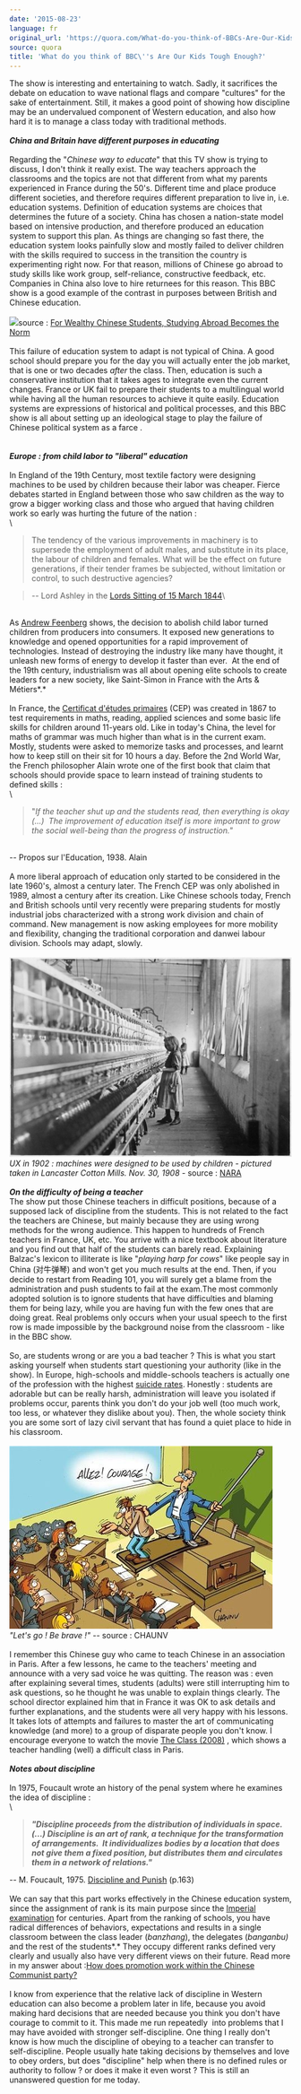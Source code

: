 ```yaml
---
date: '2015-08-23'
language: fr
original_url: 'https://quora.com/What-do-you-think-of-BBCs-Are-Our-Kids-Tough-Enough/answer/Clément-Renaud'
source: quora
title: 'What do you think of BBC\''s Are Our Kids Tough Enough?'
---
```


The show is interesting and entertaining to watch. Sadly, it sacrifices
the debate on education to wave national flags and compare \"cultures\"
for the sake of entertainment. Still, it makes a good point of showing
how discipline may be an undervalued component of Western education, and
also how hard it is to manage a class today with traditional methods.\
\
***China and Britain have different purposes in educating***\
\
Regarding the \"*Chinese way to educate*\" that this TV show is trying
to discuss, I don\'t think it really exist. The way teachers approach
the classrooms and the topics are not that different from what my
parents experienced in France during the 50\'s. Different time and place
produce different societies, and therefore requires different
preparation to live in, i.e. education systems. Definition of education
systems are choices that determines the future of a society. China has
chosen a nation-state model based on intensive production, and therefore
produced an education system to support this plan. As things are
changing so fast there, the education system looks painfully slow and
mostly failed to deliver children with the skills required to success in
the transition the country is experimenting right now. For that reason,
millions of Chinese go abroad to study skills like work group,
self-reliance, constructive feedback, etc. Companies in China also love
to hire returnees for this reason. This BBC show is a good example of
the contrast in purposes between British and Chinese education.\
\
![](/img/quora/main-qimg-f1c5a2e149220b17531703b4af67bd6c.png)source : [For Wealthy
Chinese Students, Studying Abroad Becomes the
Norm](http://awesome.good.is/transparency/web/1205/export-of-students/flat.html)\
\
This failure of education system to adapt is not typical of China. A
good school should prepare you for the day you will actually enter the
job market, that is one or two decades *after* the class. Then,
education is such a conservative institution that it takes ages to
integrate even the current changes. France or UK fail to prepare their
students to a multilingual world while having all the human resources to
achieve it quite easily. Education systems are expressions of historical
and political processes, and this BBC show is all about setting up an
ideological stage to play the failure of Chinese political system as a
farce .\
\
\
***Europe : from child labor to \"liberal\" education***\
\
In England of the 19th Century, most textile factory were designing
machines to be used by children because their labor was cheaper. Fierce
debates started in England between those who saw children as the way to
grow a bigger working class and those who argued that having children
work so early was hurting the future of the nation :\
\

> The tendency of the various improvements in machinery is to supersede
> the employment of adult males, and substitute in its place, the labour
> of children and females. What will be the effect on future
> generations, if their tender frames be subjected, without limitation
> or control, to such destructive agencies?

> \-- Lord Ashley in the [Lords Sitting of 15 March
> 1844](http://hansard.millbanksystems.com/commons/1844/mar/15/hours-of-labour-in-factories#column_1088)\

\
As [Andrew Feenberg](https://en.wikipedia.org/wiki/Andrew_Feenberg)
shows, the decision to abolish child labor turned children from
producers into consumers. It exposed new generations to knowledge and
opened opportunities for a rapid improvement of technologies. Instead of
destroying the industry like many have thought, it unleash new forms of
energy to develop it faster than ever.  At the end of the 19th century,
industrialism was all about opening elite schools to create leaders for
a new society, like Saint-Simon in France with the Arts & Métiers*.*\
\
In France, the [Certificat d\'études
primaires](https://fr.wikipedia.org/wiki/Certificat_d'%C3%A9tudes_primaires)
(CEP) was created in 1867 to test requirements in maths, reading,
applied sciences and some basic life skills for children around 11-years
old. Like in today\'s China, the level for maths of grammar was much
higher than what is in the current exam.  Mostly, students were asked to
memorize tasks and processes, and learnt how to keep still on their sit
for 10 hours a day. Before the 2nd World War, the French philosopher
Alain wrote one of the first book that claim that schools should provide
space to learn instead of training students to defined skills :\
\

> \"*If the teacher shut up and the students read, then everything is
> okay (\...)  The improvement of education itself is more important to
> grow the social well-being than the progress of instruction.\"*

\
\-- Propos sur l\'Education, 1938. Alain\
\
A more liberal approach of education only started to be considered in
the late 1960\'s, almost a century later. The French CEP was only
abolished in 1989, almost a century after its creation. Like Chinese
schools today, French and British schools until very recently were
preparing students for mostly industrial jobs characterized with a
strong work division and chain of command. New management is now asking
employees for more mobility and flexibility, changing the traditional
corporation and danwei labour division. Schools may adapt, slowly.\
\
![](/img/quora/main-qimg-27a175d103b382e835f4474d3b523b28-c.png)*UX in 1902 :
machines were designed to be used by children - pictured taken in
Lancaster Cotton Mills. Nov. 30, 1908 -* source :
[NARA](https://commons.wikimedia.org/wiki/File:Sadie_Pfeifer,_48_inches_high._Has_worked_half_a_year._One_of_the_many_small_children_at_work_in_Lancaster_Cotton..._-_NARA_-_523128.jpg)\
\
***On the difficulty of being a teacher***\
The show put those Chinese teachers in difficult positions, because of a
supposed lack of discipline from the students. This is not related to
the fact the teachers are Chinese, but mainly because they are using
wrong methods for the wrong audience. This happen to hundreds of French
teachers in France, UK, etc. You arrive with a nice textbook about
literature and you find out that half of the students can barely read.
Explaining Balzac\'s lexicon to illiterate is like \"*playing harp for
cows*\" like people say in China (对牛弹琴) and won\'t get you much
results at the end. Then, if you decide to restart from Reading 101, you
will surely get a blame from the administration and push students to
fail at the exam.The most commonly adopted solution is to ignore
students that have difficulties and blaming them for being lazy, while
you are having fun with the few ones that are doing great. Real problems
only occurs when your usual speech to the first row is made impossible
by the background noise from the classroom - like in the BBC show.\
\
So, are students wrong or are you a bad teacher ? This is what you start
asking yourself when students start questioning your authority (like in
the show). In Europe, high-schools and middle-schools teachers is
actually one of the profession with the highest [suicide
rates](http://www.channel4.com/news/teachers-suicide-rates-double-in-a-year).
Honestly : students are adorable but can be really harsh, administration
will leave you isolated if problems occur, parents think you don\'t do
your job well (too much work, too less, or whatever they dislike about
you). Then, the whole society think you are some sort of lazy civil
servant that has found a quiet place to hide in his classroom.\
\
![](/img/quora/main-qimg-d3c268d5815783a29ae6894529742f99-c.png)*\"Let\'s go ! Be
brave !\" \--* source : CHAUNV\
\
I remember this Chinese guy who came to teach Chinese in an association
in Paris. After a few lessons, he came to the teachers\' meeting and
announce with a very sad voice he was quitting. The reason was : even
after explaining several times, students (adults) were still
interrupting him to ask questions, so he thought he was unable to
explain things clearly. The school director explained him that in France
it was OK to ask details and further explanations, and the students were
all very happy with his lessons. It takes lots of attempts and failures
to master the art of communicating knowledge (and more) to a group of
disparate people you don\'t know. I encourage everyone to watch the
movie [The Class (2008)](http://the%20class%20%282008%29/) , which shows
a teacher handling (well) a difficult class in Paris.\
\
***Notes about discipline***\
\
In 1975, Foucault wrote an history of the penal system where he examines
the idea of discipline :\
\

> ***\"Discipline proceeds from the distribution of individuals in
> space.(\...) Discipline is an art of rank, a technique for the
> transformation of arrangements.  It individualizes bodies by a
> location that does not give them a fixed position, but distributes
> them and circulates them in a network of relations.\"***

\-- M. Foucault, 1975. [Discipline and
Punish](https://en.wikipedia.org/wiki/Discipline_and_Punish) (p.163)\
\
We can say that this part works effectively in the Chinese education
system, since the assignment of rank is its main purpose since the
[Imperial
examination](https://en.wikipedia.org/wiki/Imperial_examination) for
centuries. Apart from the ranking of schools, you have radical
differences of behaviors, expectations and results in a single classroom
between the class leader (*banzhang*), the delegates (*banganbu)* and
the rest of the students*.* They occupy different ranks defined very
clearly and usually also have very different views on their future. Read
more in my answer about :[How does promotion work within the Chinese
Communist
party?](http://quora.com/How-does-promotion-work-within-the-Chinese-Communist-party/answer/Cl%C3%A9ment-Renaud)\
\
I know from experience that the relative lack of discipline in Western
education can also become a problem later in life, because you avoid
making hard decisions that are needed because you think you don\'t have
courage to commit to it. This made me run repeatedly  into problems that
I may have avoided with stronger self-discipline. One thing I really
don\'t know is how much the discipline of obeying to a teacher can
transfer to self-discipline. People usually hate taking decisions by
themselves and love to obey orders, but does \"discipline\" help when
there is no defined rules or authority to follow ? or does it make it
even worst ? This is still an unanswered question for me today.
